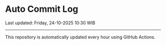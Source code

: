 # Auto Commit Log

Last updated: Friday, 24-10-2025 10:30 WIB

---

This repository is automatically updated every hour using GitHub Actions.
